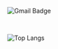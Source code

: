 
<!-- Hello, I'm a backend developer specializing in Node.js. -->

![Gmail Badge](https://img.shields.io/badge/parkjh9370@gmail.com-d14836?style=flat-square&logo=Gmail&logoColor=white&link=mailto:parkjh9370@gmail.com)


<!--
[<img target='_blank' src="https://img.shields.io/badge/Portfolio-%23026AA7.svg?style=for-the-badge&logo=Trello&logoColor=white"/>](https://parkjh9370-portfolio.vercel.app/)
[<img target='_blank' src="https://img.shields.io/badge/Velog-20C997?style=for-the-badge&logo=Velog&logoColor=white"/>](https://velog.io/@jaehyeon23)
<br />

### [Work Experience / Education]
- **Backend Developer**, [Fooding](https://fooding.io/?gad_source=1&gclid=Cj0KCQjwqdqvBhCPARIsANrmZhNi_kJo1YnvY5cVmsd3ySdk3lVHCQvnhax-hsqlISoFbkfyGDO-HpQaAqqSEALw_wcB) (2023.11 ~ 2024.07)
- **Backend Developer**, [TeamO2](https://teamo2.kr/)[<a href="https://carmore.kr/home/">CARMORE</a>] (2022.07 ~ 2023.09)
- **Mechanical Technology Engineer**, KMW (2021.01 ~ 2021.09)
- Major in **Mechanical Engineering**, Ulsan University (2012.03 ~ 2019.02)
-->

<!--
### [Skills] <br/>
![NodeJS](https://img.shields.io/badge/node.js-6DA55F?style=for-the-badge&logo=node.js&logoColor=white) ![NestJS](https://img.shields.io/badge/nestjs-%23E0234E.svg?style=for-the-badge&logo=nestjs&logoColor=white) ![TypeScript](https://img.shields.io/badge/typescript-%23007ACC.svg?style=for-the-badge&logo=typescript&logoColor=white) ![MySQL](https://img.shields.io/badge/mysql-4479A1.svg?style=for-the-badge&logo=mysql&logoColor=white) ![MongoDB](https://img.shields.io/badge/MongoDB-%234ea94b.svg?style=for-the-badge&logo=mongodb&logoColor=white) ![Docker](https://img.shields.io/badge/docker-%230db7ed.svg?style=for-the-badge&logo=docker&logoColor=white) ![RabbitMQ](https://img.shields.io/badge/Rabbitmq-FF6600?style=for-the-badge&logo=rabbitmq&logoColor=white) ![Redis](https://img.shields.io/badge/redis-%23DD0031.svg?style=for-the-badge&logo=redis&logoColor=white)
 -->

 <br/>

![Top Langs](https://github-readme-stats.vercel.app/api/top-langs/?username=parkjh9370&layout=compact&theme=dracula&langs_count=6)

<!-- ![Jaehyeon's github stats](https://github-readme-stats.vercel.app/api?username=parkjh9370&show_icons=true&theme=dracula&hide=stars,issues) -->
 
<!-- <br /> -->

<!-- <h2> My Languages Skill & Stack </h2> -->

 <!-- <img src="https://img.shields.io/badge/Node.js-339933?style=flat-square&logo=Javascript&logoColor=white"/> ![TypeScript](https://img.shields.io/badge/typescript-%23007ACC.svg?style=flat-squar&logo=typescript&logoColor=white)  <img src="https://img.shields.io/badge/Javascript-F7DF1E?style=flat-square&logo=Javascript&logoColor=black"/> <img src="https://img.shields.io/badge/Mysql-4479A1?style=flat-square&logo=Mysql&logoColor=white"/> <img src="https://img.shields.io/badge/HTML5-E34F26?style=flat-square&logo=HTML5&logoColor=white"/> <img src="https://img.shields.io/badge/CSS3-1572B6?style=flat-square&logo=CSS3&logoColor=white"/> <img src="https://img.shields.io/badge/Express-000000?style=flat-square&logo=Express&logoColor=white"/> <img src="https://img.shields.io/badge/Sequelize-52B0E7?style=flat-square&logo=Sequelize&logoColor=white"/> <img src="https://img.shields.io/badge/Nginx-009639?style=flat-square&logo=Nginx&logoColor=white"/> <img src="https://img.shields.io/badge/Docker-2496ED?style=flat-square&logo=Docker&logoColor=white"/> <img src="https://img.shields.io/badge/Amazon AWS-232F3E?style=flat-square&logo=Amazon AWS&logoColor=white"/> <img src="https://img.shields.io/badge/React-61DAFB?style=flat-square&logo=React&logoColor=white"/> <img src="https://img.shields.io/badge/styled-components-DB7093?style=flat-square&logo=styled-components&logoColor=white"/> -->

<!-- <br /> -->


<!-- https://cocoon1787.tistory.com/827 -->
